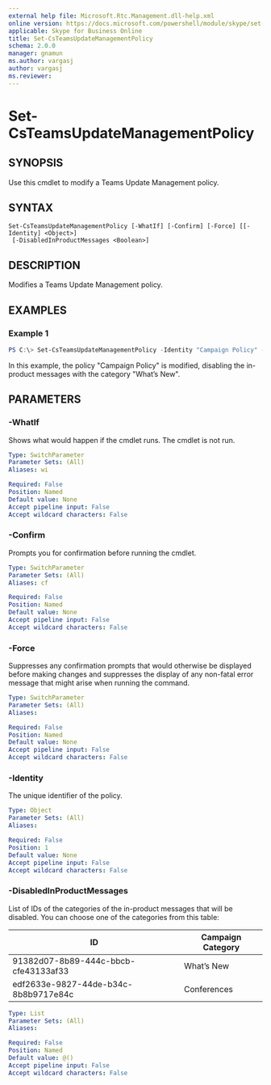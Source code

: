 ```yaml
---
external help file: Microsoft.Rtc.Management.dll-help.xml
online version: https://docs.microsoft.com/powershell/module/skype/set-csteamsupdatemanagementPolicy
applicable: Skype for Business Online
title: Set-CsTeamsUpdateManagementPolicy
schema: 2.0.0
manager: gnamun
ms.author: vargasj
author: vargasj
ms.reviewer:
---
```


# Set-CsTeamsUpdateManagementPolicy

## SYNOPSIS

Use this cmdlet to modify a Teams Update Management policy.

## SYNTAX

```
Set-CsTeamsUpdateManagementPolicy [-WhatIf] [-Confirm] [-Force] [[-Identity] <Object>]
 [-DisabledInProductMessages <Boolean>]
```

## DESCRIPTION
Modifies a Teams Update Management policy.

## EXAMPLES

### Example 1
```powershell
PS C:\> Set-CsTeamsUpdateManagementPolicy -Identity "Campaign Policy" -DisabledInProductMessages @("91382d07-8b89-444c-bbcb-cfe43133af33")
```

In this example, the policy "Campaign Policy" is modified, disabling the in-product messages with the category "What’s New".

## PARAMETERS

### -WhatIf
Shows what would happen if the cmdlet runs.
The cmdlet is not run.

```yaml
Type: SwitchParameter
Parameter Sets: (All)
Aliases: wi

Required: False
Position: Named
Default value: None
Accept pipeline input: False
Accept wildcard characters: False
```

### -Confirm
Prompts you for confirmation before running the cmdlet.

```yaml
Type: SwitchParameter
Parameter Sets: (All)
Aliases: cf

Required: False
Position: Named
Default value: None
Accept pipeline input: False
Accept wildcard characters: False
```

### -Force
Suppresses any confirmation prompts that would otherwise be displayed before making changes and suppresses the display of any non-fatal error message that might arise when running the command.

```yaml
Type: SwitchParameter
Parameter Sets: (All)
Aliases:

Required: False
Position: Named
Default value: None
Accept pipeline input: False
Accept wildcard characters: False
```

### -Identity
The unique identifier of the policy.

```yaml
Type: Object
Parameter Sets: (All)
Aliases:

Required: False
Position: 1
Default value: None
Accept pipeline input: False
Accept wildcard characters: False
```

### -DisabledInProductMessages
List of IDs of the categories of the in-product messages that will be disabled. You can choose one of the categories from this table:

| ID | Campaign Category |
| -- | -- |
| 91382d07-8b89-444c-bbcb-cfe43133af33 | What’s New |
| edf2633e-9827-44de-b34c-8b8b9717e84c | Conferences |

```yaml
Type: List
Parameter Sets: (All)
Aliases:

Required: False
Position: Named
Default value: @()
Accept pipeline input: False
Accept wildcard characters: False
```
